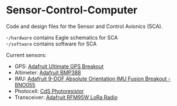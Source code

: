 # Sensor-Control-Computer
Code and design files for the Sensor and Control Avionics (SCA).

-`/hardware` contains Eagle schematics for SCA<br>
-`/software` contains software for SCA<br>

Current sensors:

- GPS: [Adafruit Ultimate GPS Breakout](https://www.adafruit.com/product/746) <br>
- Altimeter: [Adafruit BMP388](https://www.adafruit.com/product/3966) <br>
- IMU: [Adafruit 9-DOF Absolute Orientation IMU Fusion Breakout - BNO055](https://www.adafruit.com/product/2472) <br>
- Photocell: [CdS Photoresistor](https://www.adafruit.com/product/161) <br>
- Transceiver: [Adafruit RFM95W LoRa Radio](https://www.adafruit.com/product/3072) <br>
